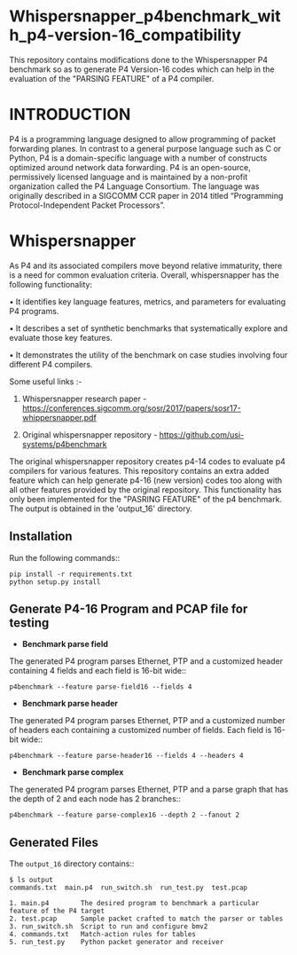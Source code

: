 # Whispersnapper_p4benchmark_with_p4-version-16_compatibility
This repository contains modifications done to the Whispersnapper P4 benchmark so as to generate P4 Version-16 codes which can help in the evaluation of the "PARSING FEATURE" of a P4 compiler.

# INTRODUCTION
P4 is a programming language designed to allow programming of packet forwarding planes. In contrast to a general purpose language such as C or Python, P4 is a domain-specific language with a number of constructs optimized around network data forwarding. P4 is an open-source, permissively licensed language and is maintained by a non-profit organization called the P4 Language Consortium. The language was originally described in a SIGCOMM CCR paper in 2014 titled “Programming Protocol-Independent Packet Processors”.

# Whispersnapper
As P4 and its associated compilers move beyond relative immaturity, there is a need for common evaluation criteria. Overall, whispersnapper has the following functionality:

• It identifies key language features, metrics, and parameters for evaluating P4 programs.

• It describes a set of synthetic benchmarks that systematically explore and evaluate those key features.

• It demonstrates the utility of the benchmark on case studies involving four different P4 compilers.

Some useful links :-

1. Whispersnapper research paper - https://conferences.sigcomm.org/sosr/2017/papers/sosr17-whippersnapper.pdf

2. Original whispersnapper repository - https://github.com/usi-systems/p4benchmark

The original whispersnapper repository creates p4-14 codes to evaluate p4 compilers for various features. This repository contains an extra added feature which can help generate p4-16 (new version) codes too along with all other features provided by the original repository. This functionality has only been implemented for the "PASRING FEATURE" of the p4 benchmark. The output is obtained in the 'output_16' directory.

Installation
------------

Run the following commands::

    pip install -r requirements.txt
    python setup.py install

Generate P4-16 Program and PCAP file for testing
---------------------------------------------

* **Benchmark parse field**

The generated P4 program parses Ethernet,
PTP and a customized header containing 4 fields and each field is 16-bit wide::

    p4benchmark --feature parse-field16 --fields 4

* **Benchmark parse header**

The generated P4 program parses Ethernet, PTP and
a customized number of headers each containing a customized number of fields.
Each field is 16-bit wide::

    p4benchmark --feature parse-header16 --fields 4 --headers 4

* **Benchmark parse complex**

The generated P4 program parses Ethernet, PTP and
a parse graph that has the depth of 2 and each node has 2 branches::

    p4benchmark --feature parse-complex16 --depth 2 --fanout 2
Generated Files
---------------

The `output_16` directory contains::

    $ ls output
    commands.txt  main.p4  run_switch.sh  run_test.py  test.pcap

    1. main.p4        The desired program to benchmark a particular feature of the P4 target
    2. test.pcap      Sample packet crafted to match the parser or tables
    3. run_switch.sh  Script to run and configure bmv2
    4. commands.txt   Match-action rules for tables
    5. run_test.py    Python packet generator and receiver

